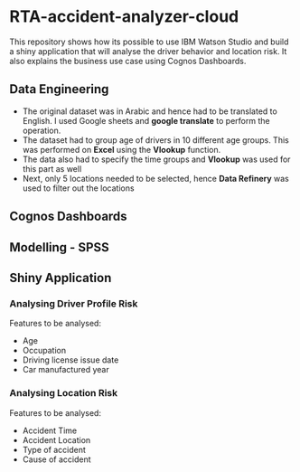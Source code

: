 # RTA-accident-analyzer-cloud
This repository shows how its possible to use IBM Watson Studio and build a shiny application that will analyse the driver behavior and location risk. It also explains the business use case using Cognos Dashboards. 

## Data Engineering 
- The original dataset was in Arabic and hence had to be translated to English. I used Google sheets and <b>google translate</b> to perform the operation. 
- The dataset had to group age of drivers in 10 different age groups. This was performed on <b>Excel</b> using the <b>Vlookup</b> function. 
- The data also had to specify the time groups and <b>Vlookup</b> was used for this part as well 
- Next, only 5 locations needed to be selected, hence <b>Data Refinery</b> was used to filter out the locations

## Cognos Dashboards

## Modelling - SPSS 

## Shiny Application 

### Analysing Driver Profile Risk 
Features to be analysed: 
- Age
- Occupation
- Driving license issue date
- Car manufactured year

### Analysing Location Risk
Features to be analysed: 
- Accident Time
- Accident Location
- Type of accident
- Cause of accident
